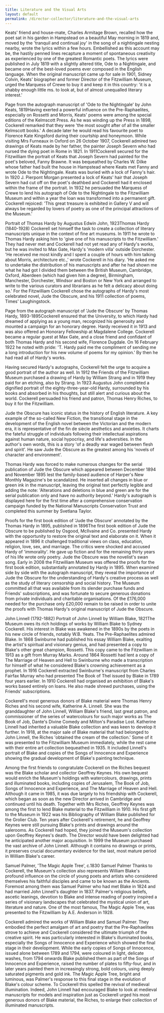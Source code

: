 ```yaml
---
title: Literature and the Visual Arts
layout: default
permalink: /director-collector/literature-and-the-visual-arts
---
```


Keats' friend and house-mate, Charles Armitage Brown, recalled how the poet sat in his garden in Hampstead on a beautiful May morning in 1819 and, moved by the 'tranquil and continual joy' in the song of a nightingale nesting nearby, wrote the lyrics within a few hours. Embellished as this account may be, the hastily penned lines recapture a moment of spontaneous creativity as experienced by one of the greatest Romantic poets. The lyrics were published in July 1819 with a slightly altered title, Ode to a Nightingale, and became one of the best-loved poems ever composed in the English language. When the original manuscript came up for sale in 1901, Sidney Colvin, Keats' biographer and former Director of the Fitzwilliam Museum, urged the Marquess of Crewe to buy it and keep it in this country: 'it is a shabby enough little ms. to look at, but of almost unequalled literary interest.'

Page from the autograph manuscript of 'Ode to the Nightingale'  by John Keats, 1819Having exerted a powerful influence on the Pre-Raphaelites, especially on Rossetti and Morris, Keats' poems were among the special editions of the Kelmscott Press. As he was winding up the Press in 1898, Cockerell remarked that they were 'the most sought after of all the smaller Kelmscott books.' A decade later he would read his favourite poet to Florence Kate Kingsford during their courtship and honeymoon. While visiting Mrs Furneaux in Oxford on 26 October 1907, Cockerell admired two drawings of Keats made by her father, the painter Joseph Severn who had nursed the dying poet in Rome in 1821. In 1911Cockerell secured for the Fitzwilliam the portrait of Keats that Joseph Severn had painted for the poet's beloved, Fanny Brawne. It was bequeathed by Charles W. Dilke whose father had built the house in Hampstead where Keats met Fanny and wrote Ode to the Nightingale. Keats was buried with a lock of Fanny's hair. In 1920 J. Pierpont Morgan presented a lock of Keats' hair that Joseph Severn had cut off on the poet's deathbed and Cockerell had it enclosed within the frame of the portrait. In 1932 he persuaded the Marquess of Crewe to lend his autograph of Ode to the Nightingale to the Fitzwilliam Museum and within a year the loan was transformed into a permanent gift. Cockerell rejoiced: 'This great treasure is exhibited in Gallery V and will always be regarded by lovers of poetry as one of the principal attractions of the Museum.'



Portrait of Thomas Hardy by Augustus Edwin John, 1923Thomas Hardy (1840-1928)
Cockerell set himself the task to create a collection of literary manuscripts unique in the context of fine art museums. In 1911 he wrote to Thomas Hardy asking him to 'give one of his manuscripts to the Fitzwilliam.' They had never met and Cockerell had not yet read any of Hardy's works, but he was invited to Max Gate, Hardy's 'modern villa' outside Dorchester. 'He received me most kindly and I spent a couple of hours with him talking about Morris, architecture etc.,' wrote Cockerell in his diary. 'He asked me to undertake the distribution of his manuscripts and after he had shown me what he had got I divided them between the British Museum, Cambridge, Oxford, Aberdeen (which had given him a degree), Birmingham, Manchester, Dorchester, Windsor and Boston or New York and arranged to write to the various curators and librarians as he felt a delicacy about doing so.' For the Fitzwilliam Cockerell chose the autographs of Hardy's most celebrated novel, Jude the Obscure, and his 1911 collection of poems, Times' Laughingstock.

Page from the autograph manuscript of 'Jude the Obscure'  by Thomas Hardy, 1893-1895Cockerell ensured that the University, to which Hardy had dreamed of applying as a young man, recognized his generosity and mounted a campaign for an honorary degree. Hardy received it in 1913 and was also offered an Honorary Fellowship at Magdalene College. Cockerell became a regular guest at Max Gate, and a close friend and confidant of both Thomas Hardy and his second wife, Florence Dugdale. On 16 February 1922 he noted with pride: 'T. Hardy paid me the compliment of sending me a long introduction for his new volume of poems for my opinion.' By then he had read all of Hardy's works.

Having secured Hardy's autographs, Cockerell felt the urge to acquire a good portrait of the author as well. In 1912 the Friends of the Fitzwilliam Museum purchased a drawing of Hardy by William Strang and in 1919 they paid for an etching, also by Strang. In 1923 Augustus John completed a dignified portrait of the eighty-three-year-old Hardy, surrounded by his books and absorbed in his thoughts, but still alert and curious about the world. Cockerell persuaded his friend and patron, Thomas Henry Riches, to buy it for the Fitzwilliam.

Jude the Obscure has iconic status in the history of English literature. A key example of the so-called New Fiction, the transitional stage in the development of the English novel between the Victorian and the modern era, it is representative of the fin de siècle aesthetics and anxieties. It charts the fateful struggle of individuals following their intellectual aspirations against human nature, social hypocrisy, and life's adversities. In the author's own words, this is a story 'of a deadly war waged between flesh and spirit'. He saw Jude the Obscure as the greatest among his 'novels of character and environment'.

Thomas Hardy was forced to make numerous changes for the serial publication of Jude the Obscure which appeared between December 1894 and November 1895 lest the family-based audience of Harper's New Monthly Magazine's be scandalized. He inserted all changes in blue or green ink in the manuscript, leaving the original text perfectly legible and adding the note: 'Alterations and deletions in blue and green are for the serial publication only and have no authority beyond.' Hardy's autograph is displayed here for the first time after a comprehensive conservation campaign funded by the National Manuscripts Conservation Trust and completed this summer by Svetlana Taylor.

Proofs for the first book edition of  'Jude the Obscure' annotated by the Thomas Hardy in 1895,  published in 1896The first book edition of Jude the Obscure to be published by Osgood, McIlvaine and Co. presented Hardy with the opportunity to restore the original text and elaborate on it. When it appeared in 1896 it challenged traditional views on class, education, religion, love, sex, and marriage. The critics were shocked and accused Hardy of 'immorality'. He gave up fiction and for the remaining thirty years of his life wrote only poetry. Jude the Obscure was the novelist's swan song. Early in 2008 the Fitzwilliam Museum was offered the proofs for the first book edition, substantially annotated by Hardy in 1895. When examined side by side with the autograph manuscript, they reveal the importance of Jude the Obscure for the understanding of Hardy's creative process as well as the study of literary censorship and social history. The Museum committed all that was available from its slender purchase funds and Friends' subscriptions, and was fortunate to secure generous donations from private individuals and charitable organisations. Of the £176,000 needed for the purchase only £20,000 remain to be raised in order to unite the proofs with Thomas Hardy's original manuscript of Jude the Obscure.

John Linnell (1792-1882)
Portrait of John Linnell by William Blake, 1821The Museum owes its rich holdings of works by William Blake to Sydney Cockerell. His interest in Blake was awakened in the 1890s by the poets in his new circle of friends, notably W.B. Yeats. The Pre-Raphaelites admired Blake. In 1868 Swinburne had published his essay William Blake, exalting the artist's spiritual and visionary genius, and had presented a copy to Blake's other great champion, Rossetti. This copy came to the Fitzwilliam in 1913 as a gift from Murray Marks. Around 1864 Rossetti had lent a copy of The Marriage of Heaven and Hell to Swinburne who made a transcription for himself of what he considered Blake's crowning achievement as a prophet. In 1916 Cockerell extracted Swinburne's manuscript from Charles Fairfax Murray who had presented The Book of Thel issued by Blake in 1789 four years earlier. In 1910 Cockerell had organised an exhibition of Blake's works based entirely on loans. He also made shrewd purchases, using the Friends' subscriptions.

Cockerell's most generous donors of Blake material were Thomas Henry Riches and his second wife, Katherine A. Linnell. She was the granddaughter of John Linnell, William Blake's friend, last great patron, and commissioner of the series of watercolours for such major works as The Book of Job, Dante's Divine Comedy and Milton's Paradise Lost. Katherine Linnell had inherited a valuable Blake collection and was keen to develop it further. In 1918, at the major sale of Blake material that had belonged to John Linnell, the Riches 'obtained the cream of the collection.' Some of it was presented to the Fitzwilliam Museum immediately, while the rest came with their entire art collection bequeathed in 1935. It included Linnell's portrait of Blake and copies of the Songs of Innocence and Experience showing the gradual development of Blake's painting technique.

Among the first friends to congratulate Cockerell on the Riches bequest was the Blake scholar and collector Geoffrey Keynes. His own bequest would enrich the Museum's holdings with watercolours, drawings, prints and illuminated books, including copies of Jerusalem, The Book of Job, Songs of Innocence and Experience, and The Marriage of Heaven and Hell. Although it came in 1985, it was due largely to his friendship with Cockerell, which began as soon as the new Director arrived in Cambridge and continued until his death. Together with Mrs Riches, Geoffrey Keynes was among the first to lend Blake material to the Fitzwilliam in 1910. His first gift to the Museum in 1922 was his Bibliography of William Blake published for the Grolier Club. Ten years after Cockerell's retirement, he and Geoffrey Keynes were still pursuing Blake's prints and drawings around the salerooms. As Cockerell had hoped, they joined the Museum's collection upon Geoffrey Keynes's death. The Director would have been delighted had he anticipated another major acquisition. In 1999 the Museum purchased the vast archive of John Linnell. Although it contains no drawings or prints, it preserves crucial documentary evidence for the last, most mature period in William Blake's career.

Samuel Palmer, 'The Magic Apple Tree',  c.1830 Samuel Palmer
Thanks to Cockerell, the Museum's collection also represents William Blake's profound influence on the circle of young poets and artists who considered themselves his faithful disciples and came to be known as the Ancients. Foremost among them was Samuel Palmer who had met Blake in 1824 and had married John Linnell's daughter in 1837. Palmer's religious beliefs, ascetic leanings, devotion to Blake and intense reading of poetry inspired a series of visionary landscapes that celebrated the mystical union of art, literature and nature. One of the most famous, The Magic Apple Tree, was presented to the Fitzwilliam by A.E. Anderson in 1928.

Cockerell admired the works of William Blake and Samuel Palmer. They embodied the perfect amalgam of art and poetry that the Pre-Raphaelites strove to achieve and Cockerell considered the ultimate triumph of the creative spirit. He was particularly interested in Blake's illuminated books, especially the Songs of Innocence and Experience which showed the final stage in their development. While the early copies of Songs of Innocence, issued alone between 1789 and 1794, were coloured in light, delicate washes, from 1794 onwards Blake published them as part of the Songs of Innocence and Experience, raised the number of plates to fifty-four, and in later years painted them in increasingly strong, bold colours, using deeply saturated pigments and gold ink. The Magic Apple Tree, bright and luminous, was Palmer's response to this final stage in the evolution of Blake's colour scheme. To Cockerell this spelled the revival of medieval illumination. Indeed, John Linnell had encouraged Blake to look at medieval manuscripts for models and inspiration just as Cockerell urged his most generous donors of Blake material, the Riches, to enlarge their collection of illuminated manuscripts.
